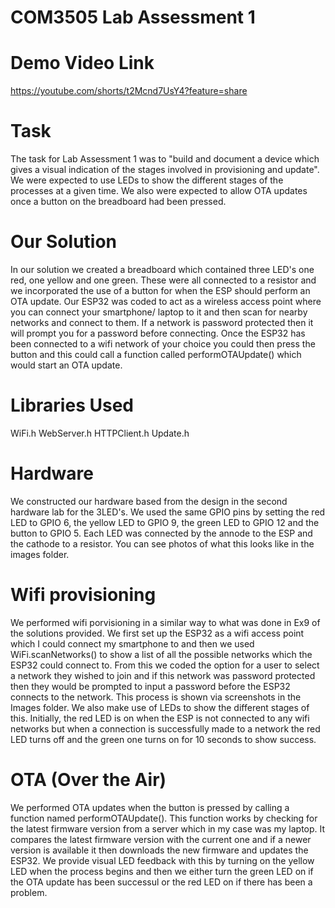 # COM3505 Lab Assessment 1

# Demo Video Link
https://youtube.com/shorts/t2Mcnd7UsY4?feature=share

# Task
The task for Lab Assessment 1 was to "build and document a device which gives a visual indication of the stages involved in provisioning and update". We were expected to use LEDs to show the different stages of the processes at a given time. We also were expected to allow OTA updates once a button on the breadboard had been pressed. 

# Our Solution
In our solution we created a breadboard which contained three LED's one red, one yellow and one green. These were all connected to a resistor and we incorporated the use of a button for when the ESP should perform an OTA update. Our ESP32 was coded to act as a wireless access point where you can connect your smartphone/ laptop to it and then scan for nearby networks and connect to them. If a network is password protected then it will prompt you for a password before connecting. Once the ESP32 has been connected to a wifi network of your choice you could then press the button and this could call a function called performOTAUpdate() which would start an OTA update.

# Libraries Used
WiFi.h
WebServer.h
HTTPClient.h
Update.h 

# Hardware
We constructed our hardware based from the design in the second hardware lab for the 3LED's. We used the same GPIO pins by setting the red LED to GPIO 6, the yellow LED to GPIO 9, the green LED to GPIO 12 and the button to GPIO 5. Each LED was connected by the annode to the ESP and the cathode to a resistor. You can see photos of what this looks like in the images folder. 

# Wifi provisioning
We performed wifi porvisioning in a similar way to what was done in Ex9 of the solutions provided. We first set up the ESP32 as a wifi access point which I could connect my smartphone to and then we used WiFi.scanNetworks() to show a list of all the possible networks which the ESP32 could connect to. From this we coded the option for a user to select a network they wished to join and if this network was password protected then they would be prompted to input a password before the ESP32 connects to the network. This process is shown via screenshots in the Images folder. We also make use of LEDs to show the different stages of this. Initially, the red LED is on when the ESP is not connected to any wifi networks but when a connection is successfully made to a network the red LED turns off and the green one turns on for 10 seconds to show success. 

# OTA (Over the Air)
We performed OTA updates when the button is pressed by calling a function named performOTAUpdate(). This function works by checking for the latest firmware version from a server which in my case was my laptop. It compares the latest firmware version with the current one and if a newer version is available it then downloads the new firmware and updates the ESP32. We provide visual LED feedback with this by turning on the yellow LED when the process begins and then we either turn the green LED on if the OTA update has been successul or the red LED on if there has been a problem.
